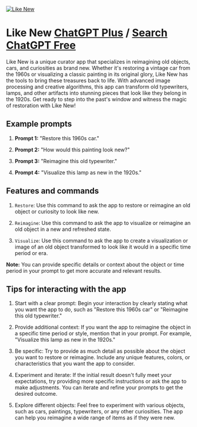 
[![Like New](https://files.oaiusercontent.com/file-pYN2VUh74SSv4ZJLTLlGWXiQ?se=2123-10-17T05%3A06%3A36Z&sp=r&sv=2021-08-06&sr=b&rscc=max-age%3D31536000%2C%20immutable&rscd=attachment%3B%20filename%3D36e356d2-099f-429c-9ce4-981c23e9d657.png&sig=08/OEnalyCkZ6G7Ecqq%2BA8wNoUbQCK3X3DijbcUb/a4%3D)](https://chat.openai.com/g/g-7nAdvQXsX-like-new)

# Like New [ChatGPT Plus](https://chat.openai.com/g/g-7nAdvQXsX-like-new) / [Search ChatGPT Free](https://gptcall.net/index.html#/?search=Like%20New)

Like New is a unique curator app that specializes in reimagining old objects, cars, and curiosities as brand new. Whether it's restoring a vintage car from the 1960s or visualizing a classic painting in its original glory, Like New has the tools to bring these treasures back to life. With advanced image processing and creative algorithms, this app can transform old typewriters, lamps, and other artifacts into stunning pieces that look like they belong in the 1920s. Get ready to step into the past's window and witness the magic of restoration with Like New!

## Example prompts

1. **Prompt 1:** "Restore this 1960s car."

2. **Prompt 2:** "How would this painting look new?"

3. **Prompt 3:** "Reimagine this old typewriter."

4. **Prompt 4:** "Visualize this lamp as new in the 1920s."

## Features and commands

1. `Restore`: Use this command to ask the app to restore or reimagine an old object or curiosity to look like new.

2. `Reimagine`: Use this command to ask the app to visualize or reimagine an old object in a new and refreshed state.

3. `Visualize`: Use this command to ask the app to create a visualization or image of an old object transformed to look like it would in a specific time period or era.

**Note:** You can provide specific details or context about the object or time period in your prompt to get more accurate and relevant results.

## Tips for interacting with the app

1. Start with a clear prompt: Begin your interaction by clearly stating what you want the app to do, such as "Restore this 1960s car" or "Reimagine this old typewriter."

2. Provide additional context: If you want the app to reimagine the object in a specific time period or style, mention that in your prompt. For example, "Visualize this lamp as new in the 1920s."

3. Be specific: Try to provide as much detail as possible about the object you want to restore or reimagine. Include any unique features, colors, or characteristics that you want the app to consider.

4. Experiment and iterate: If the initial result doesn't fully meet your expectations, try providing more specific instructions or ask the app to make adjustments. You can iterate and refine your prompts to get the desired outcome.

5. Explore different objects: Feel free to experiment with various objects, such as cars, paintings, typewriters, or any other curiosities. The app can help you reimagine a wide range of items as if they were new.


